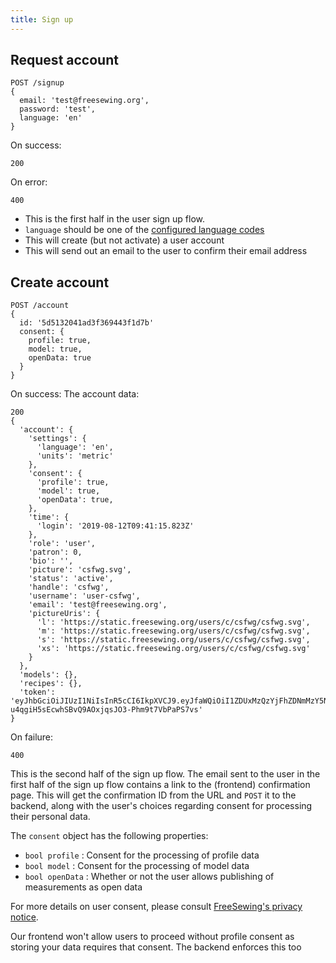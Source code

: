 ```yaml
---
title: Sign up
---
```


## Request account
```
POST /signup
{
  email: 'test@freesewing.org',
  password: 'test',
  language: 'en'
}
```
On success:
```
200 
```
On error:
```
400 
```

 - This is the first half in the user sign up flow.
 - `language` should be one of the [configured language codes](https://github.com/freesewing/backend/blob/develop/src/config/index.js#L32)
 - This will create (but not activate) a user account
 - This will send out an email to the user to confirm their email address

## Create account
```
POST /account
{
  id: '5d5132041ad3f369443f1d7b'
  consent: {
    profile: true,
    model: true,
    openData: true
  }
}
```
On success: The account data:
```
200
{ 
  'account': { 
    'settings': { 
      'language': 'en', 
      'units': 'metric' 
    },
    'consent': { 
      'profile': true,
      'model': true,
      'openData': true,
    },
    'time': { 
      'login': '2019-08-12T09:41:15.823Z' 
    },
    'role': 'user',
    'patron': 0,
    'bio': '',
    'picture': 'csfwg.svg',
    'status': 'active',
    'handle': 'csfwg',
    'username': 'user-csfwg',
    'email': 'test@freesewing.org',
    'pictureUris': { 
      'l': 'https://static.freesewing.org/users/c/csfwg/csfwg.svg',
      'm': 'https://static.freesewing.org/users/c/csfwg/csfwg.svg',
      's': 'https://static.freesewing.org/users/c/csfwg/csfwg.svg',
      'xs': 'https://static.freesewing.org/users/c/csfwg/csfwg.svg' 
    } 
  },
  'models': {},
  'recipes': {},
  'token': 'eyJhbGciOiJIUzI1NiIsInR5cCI6IkpXVCJ9.eyJfaWQiOiI1ZDUxMzQzYjFhZDNmMzY5NDQzZjFkOTYiLCJoYW5kbGUiOiJjc2Z3ZyIsImF1ZCI6ImZyZWVzZXdpbmcub3JnIiwiaXNzIjoiZnJlZXNld2luZy5vcmciLCJpYXQiOjE1NjU2MDI4NzV9.-u4qgiH5sEcwhSBvQ9AOxjqsJO3-Phm9t7VbPaPS7vs' 
}
```
On failure:
```
400 
```

This is the second half of the sign up flow. The email sent to the user in the first half of the sign up flow contains a link to the (frontend) confirmation page. This will get the confirmation ID from the URL and `POST` it to the backend, along with the user's choices regarding consent  for processing their personal data.

The `consent` object has the following properties:
  - `bool profile` : Consent for the processing of profile data
  - `bool model` : Consent for the processing of model data
  - `bool openData` : Whether or not the user allows publishing of measurements as open data

For more details on user consent, please consult [FreeSewing's privacy notice](https://en.freesewing.org/docs/about/privacy).

<Note>

Our frontend won't allow users to proceed without profile consent as
storing your data requires that consent. The backend enforces this too

</Note>

